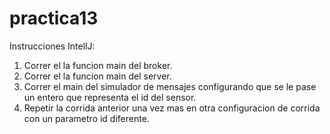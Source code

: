 # practica13

Instrucciones IntellJ:
1. Correr el la funcion main del broker.
2. Correr el la funcion main del server.
3. Correr el main del simulador de mensajes configurando que se le pase un entero que representa el id del sensor.
4. Repetir la corrida anterior una vez mas en otra configuracion de corrida con un parametro id diferente.
